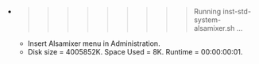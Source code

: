 * >>>>>>>>> Running inst-std-system-alsamixer.sh ...
  * Insert Alsamixer menu in Administration.
  * Disk size = 4005852K. Space Used = 8K. Runtime = 00:00:00:01.
